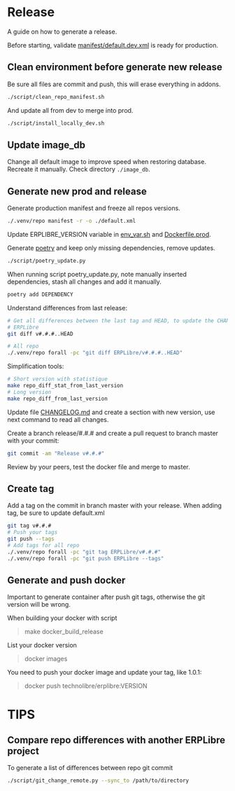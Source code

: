 # Release

A guide on how to generate a release.

Before starting, validate [manifest/default.dev.xml](../manifest/default.dev.xml) is ready for production.

## Clean environment before generate new release

Be sure all files are commit and push, this will erase everything in addons.

```bash
./script/clean_repo_manifest.sh
```

And update all from dev to merge into prod.

```bash
./script/install_locally_dev.sh
```

## Update image_db

Change all default image to improve speed when restoring database. Recreate it manually. Check directory `./image_db`.

## Generate new prod and release

Generate production manifest and freeze all repos versions.

```bash
./.venv/repo manifest -r -o ./default.xml
```

Update ERPLIBRE_VERSION variable in [env_var.sh](../env_var.sh) and [Dockerfile.prod](../docker/Dockerfile.prod.pkg).

Generate [poetry](./POETRY.md) and keep only missing dependencies, remove updates.
```bash
./script/poetry_update.py
```

When running script poetry_update.py, note manually inserted dependencies, stash all changes and add it manually.
```bash
poetry add DEPENDENCY
```

Understand differences from last release:

```bash
# Get all differences between the last tag and HEAD, to update the CHANGELOG.md
# ERPLibre
git diff v#.#.#..HEAD

# All repo
./.venv/repo forall -pc "git diff ERPLibre/v#.#.#..HEAD"
```

Simplification tools:
```bash
# Short version with statistique
make repo_diff_stat_from_last_version
# Long version
make repo_diff_from_last_version
```

Update file [CHANGELOG.md](../CHANGELOG.md) and create a section with new version, use next command to read all changes.

Create a branch release/#.#.# and create a pull request to branch master with your commit:

```bash
git commit -am "Release v#.#.#"
```

Review by your peers, test the docker file and merge to master.

## Create tag

Add a tag on the commit in branch master with your release. When adding tag, be sure to update default.xml

```bash
git tag v#.#.#
# Push your tags
git push --tags
# Add tags for all repo
./.venv/repo forall -pc "git tag ERPLibre/v#.#.#"
./.venv/repo forall -pc "git push ERPLibre --tags"
```

## Generate and push docker

Important to generate container after push git tags, otherwise the git version will be wrong.

When building your docker with script
> make docker_build_release

List your docker version
> docker images

You need to push your docker image and update your tag, like 1.0.1:
> docker push technolibre/erplibre:VERSION

# TIPS

## Compare repo differences with another ERPLibre project

To generate a list of differences between repo git commit

```bash
./script/git_change_remote.py --sync_to /path/to/directory
```